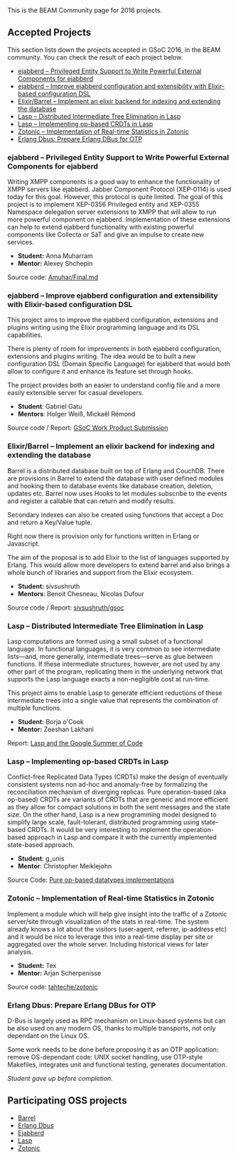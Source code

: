 This is the BEAM Community page for 2016 projects.

## Accepted Projects

This section lists down the projects accepted in GSoC 2016, in the BEAM community. You can check the result of each project below.

* [ejabberd – Privileged Entity Support to Write Powerful External Components for ejabberd](#ejabberd--privileged-entity-support-to-write-powerful-external-components-for-ejabberd)
* [ejabberd – Improve ejabberd configuration and extensibility with Elixir-based configuration DSL](#ejabberd--improve-ejabberd-configuration-and-extensibility-with-elixir-based-configuration-dsl)
* [Elixir/Barrel – Implement an elixir backend for indexing and extending the database](#elixirbarrel--implement-an-elixir-backend-for-indexing-and-extending-the-database)
* [Lasp – Distributed Intermediate Tree Elimination in Lasp](#lasp--distributed-intermediate-tree-elimination-in-lasp)
* [Lasp – Implementing op-based CRDTs in Lasp](#lasp--implementing-op-based-crdts-in-lasp)
* [Zotonic – Implementation of Real-time Statistics in Zotonic](#zotonic--implementation-of-real-time-statistics-in-zotonic)
* [Erlang Dbus: Prepare Erlang DBus for OTP](#erlang-dbus-prepare-erlang-dbus-for-otp)

### ejabberd – Privileged Entity Support to Write Powerful External Components for ejabberd

Writing XMPP components is a good way to enhance the functionality of XMPP servers like ejabberd. Jabber Component Protocol (XEP-0114) is used today for this goal. However, this protocol is quite limited. The goal of this project is to implement XEP-0356 Privileged entity and XEP-0355 Namespace delegation server extensions to XMPP that will allow to run more powerful component on ejabberd. Implementation of these extensions can help to extend ejabberd functionality with existing powerful components like Collecta or SàT and give an impulse to create new services.

* **Student:** Anna Muharram
* **Mentor:** Alexey Shchepin

Source code: [Amuhar/Final.md](https://gist.github.com/Amuhar/e319ba56ba52bf62f1f5ad29b03c7b74)

### ejabberd – Improve ejabberd configuration and extensibility with Elixir-based configuration DSL

This project aims to improve the ejabberd configuration, extensions and plugins writing using the Elixir programming language and its DSL capabilities.

There is plenty of room for improvements in both ejabberd configuration, extensions and plugins writing. The idea would be to built a new configuration DSL (Domain Specific Language) for ejabberd that would both allow to configure it and enhance its feature set through hooks.

The project provides both an easier to understand config file and a more easily extensible server for casual developers.

* **Student**: Gabriel Gatu
* **Mentors**: Holger Weiß, Mickaël Rémond

Source code / Report: [GSoC Work Product Submission](https://gist.github.com/gabrielgatu/7aae9fa01f6640946324e33aad2e609c)

### Elixir/Barrel – Implement an elixir backend for indexing and extending the database

Barrel is a distributed database built on top of Erlang and CouchDB. There are provisions in Barrel to extend the database with user defined modules and hooking them to database events like database creation, deletion, updates etc. Barrel now uses Hooks to let modules subscribe to the events and register a callable that can return and modify results.

Secondary indexes can also be created using functions that accept a Doc and return a Key/Value tuple.

Right now there is provision only for functions written in Erlang or Javascript.

The aim of the proposal is to add Elixir to the list of languages supported by Erlang. This would allow more developers to extend barrel and also brings a whole bunch of libraries and support from the Elixir ecosystem.

* **Student:** sivsushruth
* **Mentors**: Benoit Chesneau, Nicolas Dufour

Source code / Report: [sivsushruth/gsoc](https://github.com/sivsushruth/gsoc/wiki/GSoC-report-for--Barrel-BEAM-Community)

### Lasp – Distributed Intermediate Tree Elimination in Lasp

Lasp computations are formed using a small subset of a functional language. In functional languages, it is very common to see intermediate lists—and, more generally, intermediate trees—serve as glue between functions. If these intermediate structures, however, are not used by any other part of the program, replicating them in the underlying network that supports the Lasp language exacts a non-negligible cost at run-time.

This project aims to enable Lasp to generate efficient reductions of these intermediate trees into a single value that represents the combination of multiple functions.

* **Student:** Borja o'Cook
* **Mentor:** Zeeshan Lakhani

Report: [Lasp and the Google Summer of Code](https://ergl.github.io/gsoc2016.html)

### Lasp – Implementing op-based CRDTs in Lasp

Conflict-free Replicated Data Types (CRDTs) make the design of eventually consistent systems non ad-hoc and anomaly-free by formalizing the reconciliation mechanism of diverging replicas. Pure operation-based (aka op-based) CRDTs are variants of CRDTs that are generic and more efficient as they allow for compact solutions in both the sent messages and the state size. On the other hand, Lasp is a new programming model designed to simplify large scale, fault-tolerant, distributed programming using state-based CRDTs. It would be very interesting to implement the operation-based approach in Lasp and compare it with the currently implemented state-based approach.

* **Student**: g_unis
* **Mentor**: Christopher Meiklejohn

Source Code: [Pure op-based datatypes implementations](https://gist.github.com/gyounes/de1709f254e84812713079d34786afc8)

### Zotonic – Implementation of Real-time Statistics in Zotonic

Implement a module which will help give insight into the traffic of a Zotonic server/site through visualization of the stats in real-time. The system already knows a lot about the visitors (user-agent, referrer, ip-address etc) and it would be nice to leverage this into a real-time display per site or aggregated over the whole server. Including historical views for later analysis.

* **Student:** Tex
* **Mentor:** Arjan Scherpenisse

Source code: [tahteche/zotonic](https://github.com/tahteche/zotonic/commits/mod_admin_statistics?author=tahteche)

### Erlang Dbus: Prepare Erlang DBus for OTP

D-Bus is largely used as RPC mechanism on Linux-based systems but can be also used on any modern OS, thanks to multiple transports, not only dependant on the Linux OS.

Some work needs to be done before proposing it as an OTP application: remove OS-dependant code: UNIX socket handling, use OTP-style Makefiles, integrates unit and functional testing, generates documentation.

*Student gave up before completion.*

## Participating OSS projects

* [Barrel](https://barrel-db.org/)
* [Erlang Dbus](https://github.com/lizenn/erlang-dbus)
* [Ejabberd](https://www.ejabberd.im/)
* [Lasp](https://lasp-lang.org/)
* [Zotonic](http://zotonic.com/)
